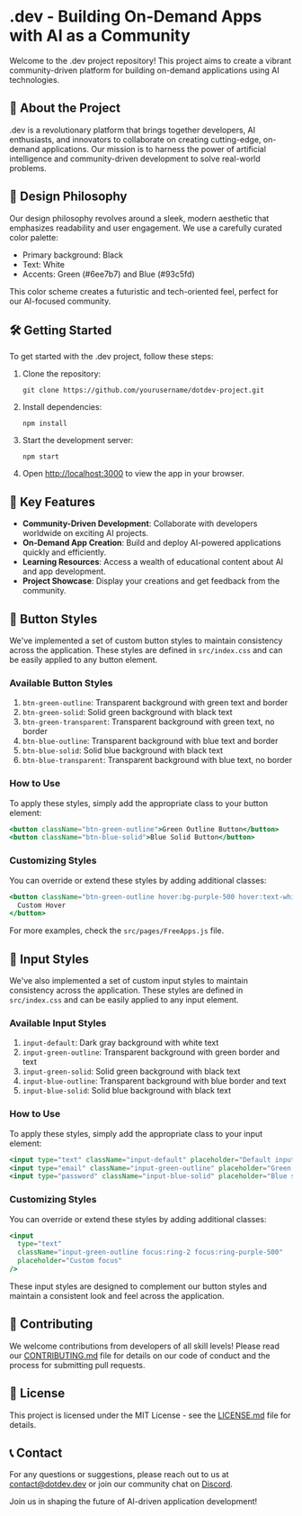 # .dev - Building On-Demand Apps with AI as a Community

Welcome to the .dev project repository! This project aims to create a vibrant community-driven platform for building on-demand applications using AI technologies.

## 🚀 About the Project

.dev is a revolutionary platform that brings together developers, AI enthusiasts, and innovators to collaborate on creating cutting-edge, on-demand applications. Our mission is to harness the power of artificial intelligence and community-driven development to solve real-world problems.

## 🎨 Design Philosophy

Our design philosophy revolves around a sleek, modern aesthetic that emphasizes readability and user engagement. We use a carefully curated color palette:

- Primary background: Black
- Text: White
- Accents: Green (#6ee7b7) and Blue (#93c5fd)

This color scheme creates a futuristic and tech-oriented feel, perfect for our AI-focused community.

## 🛠️ Getting Started

To get started with the .dev project, follow these steps:

1. Clone the repository:

   ```
   git clone https://github.com/yourusername/dotdev-project.git
   ```

2. Install dependencies:

   ```
   npm install
   ```

3. Start the development server:

   ```
   npm start
   ```

4. Open [http://localhost:3000](http://localhost:3000) to view the app in your browser.

## 🌟 Key Features

- **Community-Driven Development**: Collaborate with developers worldwide on exciting AI projects.
- **On-Demand App Creation**: Build and deploy AI-powered applications quickly and efficiently.
- **Learning Resources**: Access a wealth of educational content about AI and app development.
- **Project Showcase**: Display your creations and get feedback from the community.

## 🎨 Button Styles

We've implemented a set of custom button styles to maintain consistency across the application. These styles are defined in `src/index.css` and can be easily applied to any button element.

### Available Button Styles

1. `btn-green-outline`: Transparent background with green text and border
2. `btn-green-solid`: Solid green background with black text
3. `btn-green-transparent`: Transparent background with green text, no border
4. `btn-blue-outline`: Transparent background with blue text and border
5. `btn-blue-solid`: Solid blue background with black text
6. `btn-blue-transparent`: Transparent background with blue text, no border

### How to Use

To apply these styles, simply add the appropriate class to your button element:

```jsx
<button className="btn-green-outline">Green Outline Button</button>
<button className="btn-blue-solid">Blue Solid Button</button>
```

### Customizing Styles

You can override or extend these styles by adding additional classes:

```jsx
<button className="btn-green-outline hover:bg-purple-500 hover:text-white">
  Custom Hover
</button>
```

For more examples, check the `src/pages/FreeApps.js` file.

## 📝 Input Styles

We've also implemented a set of custom input styles to maintain consistency across the application. These styles are defined in `src/index.css` and can be easily applied to any input element.

### Available Input Styles

1. `input-default`: Dark gray background with white text
2. `input-green-outline`: Transparent background with green border and text
3. `input-green-solid`: Solid green background with black text
4. `input-blue-outline`: Transparent background with blue border and text
5. `input-blue-solid`: Solid blue background with black text

### How to Use

To apply these styles, simply add the appropriate class to your input element:

```jsx
<input type="text" className="input-default" placeholder="Default input" />
<input type="email" className="input-green-outline" placeholder="Green outline input" />
<input type="password" className="input-blue-solid" placeholder="Blue solid input" />
```

### Customizing Styles

You can override or extend these styles by adding additional classes:

```jsx
<input
  type="text"
  className="input-green-outline focus:ring-2 focus:ring-purple-500"
  placeholder="Custom focus"
/>
```

These input styles are designed to complement our button styles and maintain a consistent look and feel across the application.

## 🤝 Contributing

We welcome contributions from developers of all skill levels! Please read our [CONTRIBUTING.md](CONTRIBUTING.md) file for details on our code of conduct and the process for submitting pull requests.

## 📜 License

This project is licensed under the MIT License - see the [LICENSE.md](LICENSE.md) file for details.

## 📞 Contact

For any questions or suggestions, please reach out to us at contact@dotdev.dev or join our community chat on [Discord](https://discord.gg/dotdev).

Join us in shaping the future of AI-driven application development!
